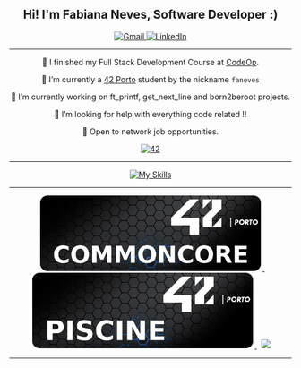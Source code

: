 <h2 align="center"><strong>Hi! I'm Fabiana Neves</strong>, Software Developer :)</h2>


<!-- 
LINKS AND BANNERS FOR EMAIL LINKED IN ETC centered using markdown
-->

<div align="center">
  <a href="mailto:fn.fabiananeves@gmail.com">
    <img src="https://img.shields.io/badge/-Gmail-%23333?style=for-the-badge&logo=gmail&logoColor=white" target="_blank" alt="Gmail">
  </a>
  <a href="https://www.linkedin.com/in/fabiana-neves-4ba80ab4/" target="_blank">
    <img src="https://img.shields.io/badge/-LinkedIn-%230077B5?style=for-the-badge&logo=linkedin&logoColor=white" target="_blank" alt="LinkedIn">
  </a>
</div>


<!--
<p align="center">⬆️   Contact me here   ⬆️</p>
-->


--------------------------------------------------------------------------------------------------

<p align="center">🤔 I finished my Full Stack Development Course at <a href="https://codeop.tech/">CodeOp</a>. </p>
<p align="center">🌱 I’m currently a <a href="https://www.42porto.com/">42 Porto</a> student by the nickname <code>faneves</code></p>

<p align="center">🔭 I’m currently working on ft_printf, get_next_line and born2beroot projects.</p>
<p align="center">🤔 I’m looking for help with everything code related !!</p>
<p align="center">💬 Open to network job opportunities.</p>

<p align="center">
    <a href='https://profile.intra.42.fr/users/faneves' target="_blank"><img alt='42' src='https://img.shields.io/badge/Porto-100000?style=flat-square&logo=42&logoColor=white&labelColor=000000&color=000000'/>
  </a>
  </p>

 
<!-- Usefull links for me and you.
LINKED IN !          
         https://www.linkedin.com/in/fabiana-neves-4ba80ab4/
HERE     https://dev.to/arnabdeypolimi/some-useful-resources-for-github-readme-122c
         https://codemaker2016.medium.com/tips-and-tricks-to-create-an-awesome-github-profile-readme-ce3825a355c7
-->
--------------------------------------------------------------------------------------------------

<!-- 
<h2 align="center"><strong>🛠️ Skills</strong> </h2>
SKILL ICONS!
-->

<p align="center">
  <a href="https://skillicons.dev">
    <img src="https://skillicons.dev/icons?i=blender,c,js,css,html,react,vue,boostrap,figma,mysql,nodejs" alt="My Skills">
  </a>
</p>


--------------------------------------------------------------------------------------------------

<p float="left" align="center">
    &nbsp;
  <a href="">
    <img src="https://github.com/luis-ffe/luis-ffe/blob/main/profile/bannerccore.png" width="400"/>
  </a>
  &nbsp;
    <a href="https://github.com/Fabinevesf/Piscine">
    <img src="https://github.com/luis-ffe/luis-ffe/blob/main/profile/bannerpiscine.png" width="400"/>
  </a>
    &nbsp;
    <a href="https://github.com/Fabinevesf/CodeOp-FullStackCouse/tree/main">
    <img src="CodeOp-Banner.png" width="400"/>
  </a>
</p>

--------------------------------------------------------------------------------------------------
